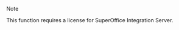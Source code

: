 <!-- markdownlint-disable-file MD041 -->
> [!NOTE]
> This function requires a license for SuperOffice Integration Server.

